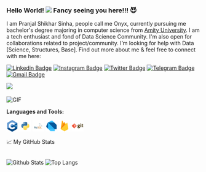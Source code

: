 ### Hello World! <img src="https://media.giphy.com/media/hvRJCLFzcasrR4ia7z/giphy.gif" width="30px"> Fancy seeing you here!!! 😈

I am Pranjal Shikhar Sinha, people call me Onyx, currently pursuing me bachelor's degree majoring in computer science from [Amity University](https://www.amity.edu/lucknow/). I am a tech enthusiast and fond of Data Science Community. I'm also open for collaborations related to project/community. I’m looking for help with Data [Science, Structures, Base]. Find out more about me & feel free to connect with me here:

[![Linkedin Badge](https://img.shields.io/badge/-pranjalshikhar-blue?style=flat-square&logo=Linkedin&logoColor=white&link=https://www.linkedin.com/in/pranjalshikhar/)](https://www.linkedin.com/in/pranjalshikhar/)
[![Instagram Badge](https://img.shields.io/badge/-pollymorfism-red?style=flat-square&logo=Instagram&logoColor=white&link=https://www.instagram.com/pollymorfism/)](https://www.instagram.com/pollymorfism/)
[![Twitter Badge](https://img.shields.io/badge/-pranjalshikhar-blue?style=flat-square&logo=Twitter&logoColor=white&link=https://www.twitter.com/pranjalshikhar/)](https://www.twitter.com/pranjalshikhar/)
[![Telegram Badge](https://img.shields.io/badge/-pollymorfism-blue?style=flat-square&logo=Telegram&logoColor=white&link=https://t.me/pollymorfism/)](https://t.me/pollymorfism/)
[![Gmail Badge](https://img.shields.io/badge/-shikhar.pranjal3@gmail.com-c14438?style=flat-square&logo=Gmail&logoColor=white&link=mailto:shikhar.pranjal3@gmail.com)](mailto:shikhar.pranjal3@gmail.com)

![](https://visitor-badge.glitch.me/badge?page_id=pranjalshikhar.pranjalshikhar)

<img align="center" alt="GIF" src="https://github.com/abhisheknaiidu/abhisheknaiidu/blob/master/code.gif?raw=true" width="500" height="320" />
  
**Languages and Tools:**  

<code><img height="30" src="https://raw.githubusercontent.com/github/explore/80688e429a7d4ef2fca1e82350fe8e3517d3494d/topics/cpp/cpp.png"></code>
<code><img height="30" src="https://raw.githubusercontent.com/github/explore/80688e429a7d4ef2fca1e82350fe8e3517d3494d/topics/python/python.png"></code>
<code><img height="30" src="https://raw.githubusercontent.com/github/explore/80688e429a7d4ef2fca1e82350fe8e3517d3494d/topics/mysql/mysql.png"></code>
<code><img height="30" src="https://raw.githubusercontent.com/github/explore/80688e429a7d4ef2fca1e82350fe8e3517d3494d/topics/dart/dart.png"></code>
<code><img height="30" src="https://raw.githubusercontent.com/github/explore/80688e429a7d4ef2fca1e82350fe8e3517d3494d/topics/firebase/firebase.png"></code>
<code><img height="30" src="https://raw.githubusercontent.com/github/explore/80688e429a7d4ef2fca1e82350fe8e3517d3494d/topics/git/git.png"></code>

<summary>📈 My GitHub Stats</summary>
<br>

![Github Stats](https://github-readme-stats.vercel.app/api?username=pranjalshikhar&count_private=true&show_icons=true&include_all_commits=true)
![Top Langs](https://github-readme-stats.vercel.app/api/top-langs/?username=pranjalshikhar&hide=TeX&layout=compact)



